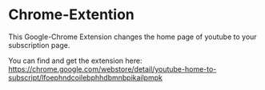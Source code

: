 # Chrome-Extention

This Google-Chrome Extension changes the home page of youtube to your subscription page.

You can find and get the extension here:
https://chrome.google.com/webstore/detail/youtube-home-to-subscript/lfoephndcoilebphhdbmnbpikailpmpk
